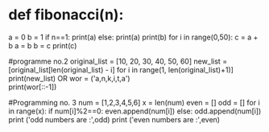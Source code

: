 # def fibonacci(n):
 a = 0
 b = 1
if n==1:
   print(a)
else:
  print(a)
  print(b)
for i in range(0,50):
  c = a + b
  a = b
  b = c
  print(c)

#programme no.2
original_list = [10, 20, 30, 40, 50, 60] 
new_list = [original_list[len(original_list) - i]
            for i in range(1, len(original_list)+1)]
print(new_list)
OR
wor = ('a,n,k,i,t,a')   
print(wor[::-1])

#Programming no. 3
num = [1,2,3,4,5,6]
x = len(num)
even = []
odd = []
for i in range(x):
  if num[i]%2==0:
    even.append(num[i])
  else:
    odd.append(num[i])
print ('odd numbers are :',odd)
print ('even numbers are :',even)
